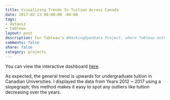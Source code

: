 ```yaml
---
title: Visualizing Trends In Tuition Across Canada
date: 2017-02-23 00:00:00 -04:00
tags:
- dataviz
- tableau
layout: post
description: For Tableau's #HackingOpenData Project, where Tableau enthusiasts were challenged to make good with data viz by "hacking" open data and collaboratively visualizing the stories within it.
comments: false
share: false
category: projects
---
```


You can view the interactive dashboard [here](https://public.tableau.com/profile/justin.sj.lee#!/vizhome/TuitionCostsRisingAcrossCanada/Main).

As expected, the general trend is upwards for undergraduate tuition in Canadian Universities. I displayed the data from Years 2012 ~ 2017 using a slopegraph; this method makes it easy to spot any outliers like tuition decreasing over the years.
